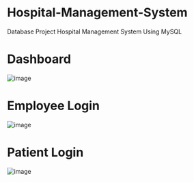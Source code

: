 # Hospital-Management-System
Database Project Hospital Management System Using MySQL

# Dashboard
![image](https://github.com/user-attachments/assets/89af8ab3-35ca-497f-950c-f197822ec642)

# Employee Login

![image](https://github.com/user-attachments/assets/3ff91262-70bc-44a4-88f1-269676885caf)

# Patient Login

![image](https://github.com/user-attachments/assets/9ef9ed16-6ea5-4aa2-a6ae-d64b9e4ce7f1)
